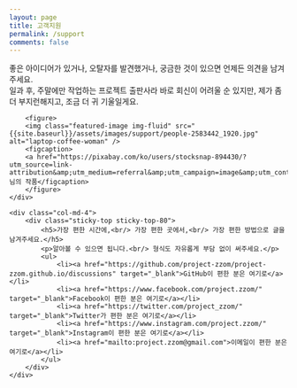 ```yaml
---
layout: page
title: 고객지원
permalink: /support
comments: false
---
```


<div class="row justify-content-between">
    <div class="col-md-8 pr-5">
         <p class="mb-5">
         좋은 아이디어가 있거나, 오탈자를 발견했거나, 궁금한 것이 있으면 언제든 의견을 남겨주세요.<br/>일과 후, 주말에만 작업하는 프로젝트 출판사라 바로 회신이 어려울 순 있지만, 제가 좀 더 부지런해지고, 조금 더 귀 기울일게요.
         </p>

        <figure>        
        <img class="featured-image img-fluid" src="{{site.baseurl}}/assets/images/support/people-2583442_1920.jpg" alt="laptop-coffee-woman" />
        <figcaption>
        <a href="https://pixabay.com/ko/users/stocksnap-894430/?utm_source=link-attribution&amp;utm_medium=referral&amp;utm_campaign=image&amp;utm_content=2583442">StockSnap</a>님의 작품</figcaption>
        </figure>
    </div>

    <div class="col-md-4">
        <div class="sticky-top sticky-top-80">
            <h5>가장 편한 시간에,<br/> 가장 편한 곳에서,<br/> 가장 편한 방법으로 글을 남겨주세요.</h5>
            <p>알아볼 수 있으면 됩니다.<br/> 형식도 자유롭게 부담 없이 써주세요.</p>
            <ul>
                <li><a href="https://github.com/project-zzom/project-zzom.github.io/discussions" target="_blank">GitHub이 편한 분은 여기로</a></li>
                <li><a href="https://www.facebook.com/project.zzom/" target="_blank">Facebook이 편한 분은 여기로</a></li>
                <li><a href="https://twitter.com/project_zzom/" target="_blank">Twitter가 편한 분은 여기로</a></li>
                <li><a href="https://www.instagram.com/project.zzom/" target="_blank">Instagram이 편한 분은 여기로</a></li>
                <li><a href="mailto:project.zzom@gmail.com">이메일이 편한 분은 여기로</a></li>
            </ul>
        </div>
    </div>
</div>
